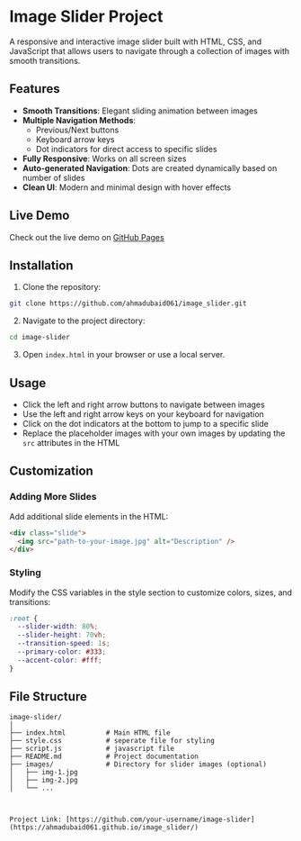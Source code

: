 # Image Slider Project

A responsive and interactive image slider built with HTML, CSS, and JavaScript that allows users to navigate through a collection of images with smooth transitions.

## Features

- **Smooth Transitions**: Elegant sliding animation between images
- **Multiple Navigation Methods**:
  - Previous/Next buttons
  - Keyboard arrow keys
  - Dot indicators for direct access to specific slides
- **Fully Responsive**: Works on all screen sizes
- **Auto-generated Navigation**: Dots are created dynamically based on number of slides
- **Clean UI**: Modern and minimal design with hover effects

## Live Demo

Check out the live demo on [GitHub Pages](https://ahmadubaid061.github.io/image_slider/)

## Installation

1. Clone the repository:
```bash
git clone https://github.com/ahmadubaid061/image_slider.git
```

2. Navigate to the project directory:
```bash
cd image-slider
```

3. Open `index.html` in your browser or use a local server.

## Usage

- Click the left and right arrow buttons to navigate between images
- Use the left and right arrow keys on your keyboard for navigation
- Click on the dot indicators at the bottom to jump to a specific slide
- Replace the placeholder images with your own images by updating the `src` attributes in the HTML

## Customization

### Adding More Slides

Add additional slide elements in the HTML:
```html
<div class="slide">
  <img src="path-to-your-image.jpg" alt="Description" />
</div>
```

### Styling

Modify the CSS variables in the style section to customize colors, sizes, and transitions:
```css
:root {
  --slider-width: 80%;
  --slider-height: 70vh;
  --transition-speed: 1s;
  --primary-color: #333;
  --accent-color: #fff;
}
```

## File Structure

```
image-slider/
│
├── index.html          # Main HTML file
├── style.css           # seperate file for styling
├── script.js           # javascript file
├── README.md           # Project documentation
├── images/             # Directory for slider images (optional)
│   ├── img-1.jpg
│   ├── img-2.jpg
│   └── ...



Project Link: [https://github.com/your-username/image-slider](https://ahmadubaid061.github.io/image_slider/)
